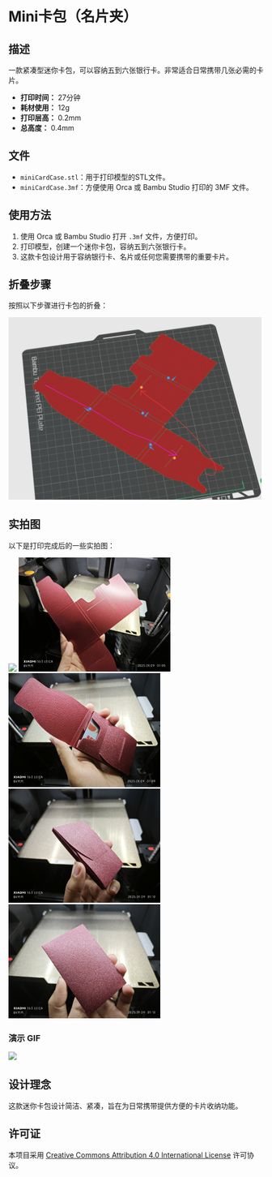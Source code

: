 # Mini卡包（名片夹）

## 描述
一款紧凑型迷你卡包，可以容纳五到六张银行卡。非常适合日常携带几张必需的卡片。

- **打印时间：** 27分钟
- **耗材使用：** 12g
- **打印层高：** 0.2mm
- **总高度：** 0.4mm

## 文件
- `miniCardCase.stl`：用于打印模型的STL文件。
- `miniCardCase.3mf`：方便使用 Orca 或 Bambu Studio 打印的 3MF 文件。

## 使用方法
1. 使用 Orca 或 Bambu Studio 打开 `.3mf` 文件，方便打印。
2. 打印模型，创建一个迷你卡包，容纳五到六张银行卡。
3. 这款卡包设计用于容纳银行卡、名片或任何您需要携带的重要卡片。

## 折叠步骤
按照以下步骤进行卡包的折叠：

   <img src="assets/step.png" width="500" />

## 实拍图
以下是打印完成后的一些实拍图：

<img src="assets/real_shots/1.jpg" width="300" />
<img src="assets/real_shots/2.jpg" width="300" />
<img src="assets/real_shots/3.jpg" width="300" />
<img src="assets/real_shots/4.jpg" width="300" />
<img src="assets/real_shots/5.jpg" width="300" />


### 演示 GIF
<img src="assets/real_shots/gif.gif" width="300" />
   

## 设计理念
这款迷你卡包设计简洁、紧凑，旨在为日常携带提供方便的卡片收纳功能。

## 许可证
本项目采用 [Creative Commons Attribution 4.0 International License](https://creativecommons.org/licenses/by/4.0/) 许可协议。
